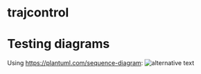 # trajcontrol

# Testing diagrams

Using https://plantuml.com/sequence-diagram:
![alternative text](http://www.plantuml.com/plantuml/proxy?cache=no&src=https://raw.github.com/pedrolfm/trajcontrol/blob/comm_diagram.txt)
